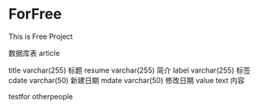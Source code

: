 # ForFree
This is Free Project

数据库表 
article

title   varchar(255)  标题
resume  varchar(255)  简介
label   varchar(255)  标签
cdate   varchar(50)   新建日期
mdate   varchar(50)   修改日期
value   text          内容

testfor otherpeople
